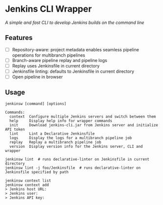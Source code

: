# Jenkins CLI Wrapper

_A simple and fast CLI to develop Jenkins builds on the command line_

## Features

- [ ] Repository-aware: project metadata enables seamless pipeline operations for multibranch pipelines
- [ ] Branch-aware pipeline replay and pipeline logs
- [ ] Replay uses Jenkinsfile in current directory
- [ ] Jenkinsfile linting: defaults to Jenkinsfile in current directory
- [ ] Open pipeline in browser

## Usage

    jenkinsw [command] [options]

    Commands:
      context  Configure multiple Jenkins servers and switch between them
      help     Display help info for wrapper commands
      init     Download jenkins-cli.jar from Jenkins server and initialize API token
      lint     Lint a Declarative Jenkinsfile
      logs     Display the logs for a multibranch pipeline job
      replay   Replay a multibranch pipeline job
      version  Display version info for the Jenkins server, CLI and wrapper

    jenkinsw lint  # runs declarative-linter on Jenkinsfile in current directory
    jenkinsw lint -j foo/Jenkinsfile  # runs declarative-linter on Jenkinsfile specified by path

    jenkinsw context list
    jenkinsw context add
    > Jenkins host URL:
    > Jenkins user:
    > Jenkins API key:
